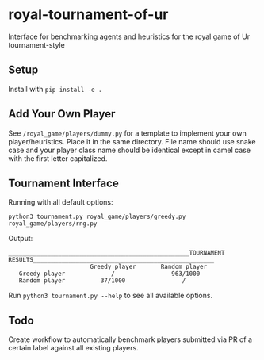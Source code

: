 # royal-tournament-of-ur
Interface for benchmarking agents and heuristics for the royal game of Ur tournament-style

## Setup
Install with `pip install -e .`

## Add Your Own Player
See `/royal_game/players/dummy.py` for a template to implement your own player/heuristics. Place it in the same directory. File name should use snake case and your player class name should be identical except in camel case with the first letter capitalized.

## Tournament Interface
Running with all default options:

`python3 tournament.py royal_game/players/greedy.py royal_game/players/rng.py `

Output:

```
___________________________________________________TOURNAMENT RESULTS___________________________________________________
                       Greedy player       Random player    
   Greedy player             /                963/1000      
   Random player          37/1000                /    
```

Run `python3 tournament.py --help` to see all available options.

## Todo
Create workflow to automatically benchmark players submitted via PR of a certain label against all existing players.